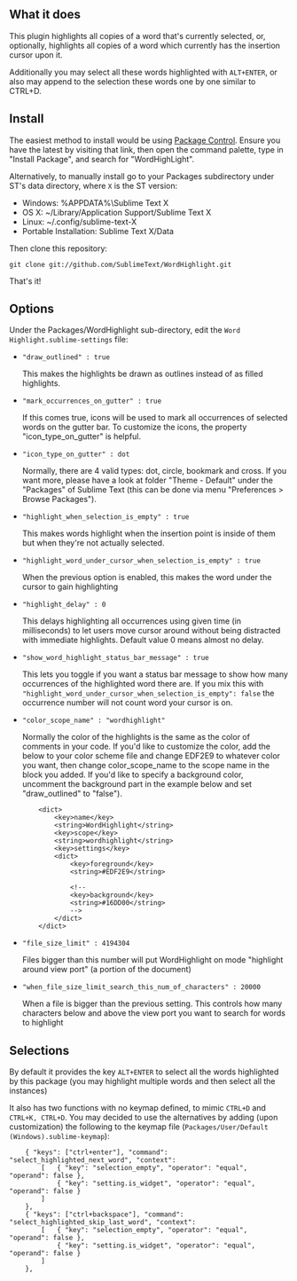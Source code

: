 What it does
------------

This plugin highlights all copies of a word that's currently selected, or,
optionally, highlights all copies of a word which currently has the insertion cursor upon it.

Additionally you may select all these words highlighted with `ALT+ENTER`, or also may append to the selection these words one by one similar to CTRL+D.

Install
-------

The easiest method to install would be using [Package Control](https://sublime.wbond.net/installation).
Ensure you have the latest by visiting that link, then open the command palette, type in
"Install Package", and search for "WordHighLight".

Alternatively, to manually install go to your Packages subdirectory under ST's data directory, where `X` is the ST version:

* Windows: %APPDATA%\Sublime Text X
* OS X: ~/Library/Application Support/Sublime Text X
* Linux: ~/.config/sublime-text-X
* Portable Installation: Sublime Text X/Data

Then clone this repository:

    git clone git://github.com/SublimeText/WordHighlight.git

That's it!

Options
-------

Under the Packages/WordHighlight sub-directory, edit the `Word Highlight.sublime-settings` file:

*	`"draw_outlined" : true`

	This makes the highlights be drawn as outlines instead of as filled
	highlights.
*	`"mark_occurrences_on_gutter" : true`

	If this comes true, icons will be used to mark all occurrences of selected words on the gutter bar.
	To customize the icons, the property "icon_type_on_gutter" is helpful.

*	`"icon_type_on_gutter" : dot`

	Normally, there are 4 valid types: dot, circle, bookmark and cross. If you want more, please
	have a look at folder "Theme - Default" under the "Packages" of Sublime Text (this can be done
    via menu "Preferences > Browse Packages").

*	`"highlight_when_selection_is_empty" : true`

	This makes words highlight when the insertion point is inside of them but when
	they're not actually selected.

*	`"highlight_word_under_cursor_when_selection_is_empty" : true`

	When the previous option is enabled, this makes the word under the cursor to gain highlighting

*	`"highlight_delay" : 0`

	This delays highlighting all occurrences using given time (in milliseconds) to let users move cursor
	around without being distracted with immediate highlights. Default value 0 means almost no delay.

*	`"show_word_highlight_status_bar_message" : true`

	This lets you toggle if you want a status bar message to show how many occurrences of the highlighted word there are.
	If you mix this with `"highlight_word_under_cursor_when_selection_is_empty": false` the occurrence number will not count word your cursor is on.

*	`"color_scope_name" : "wordhighlight"`

	Normally the color of the highlights is the same as the color of comments in
	your code. If you'd like to customize the color, add the below to your color
	scheme file and change EDF2E9 to whatever color you want, then change
	color_scope_name to the scope name in the block you added. If you'd like to
	specify a background color, uncomment the background part in the example below
	and set "draw_outlined" to "false").

			<dict>
				<key>name</key>
				<string>WordHighlight</string>
				<key>scope</key>
				<string>wordhighlight</string>
				<key>settings</key>
				<dict>
					<key>foreground</key>
					<string>#EDF2E9</string>

					<!--
					<key>background</key>
					<string>#16DD00</string>
					-->
				</dict>
			</dict>

* `"file_size_limit" : 4194304`

	Files bigger than this number will put WordHighlight on mode "highlight around view port" (a portion of the document)

* `"when_file_size_limit_search_this_num_of_characters" : 20000`

	When a file is bigger than the previous setting. This controls how many characters below and above the  view port you want to search for words to highlight

Selections
-------

By default it provides the key `ALT+ENTER` to select all the words highlighted by this package (you may highlight multiple words and then select all the instances)

It also has two functions with no keymap defined, to mimic `CTRL+D` and `CTRL+K, CTRL+D`. You may decided to use the alternatives by adding (upon customization) the following to the keymap file (`Packages/User/Default (Windows).sublime-keymap`):

```
	{ "keys": ["ctrl+enter"], "command": "select_highlighted_next_word", "context":
		[	{ "key": "selection_empty", "operator": "equal", "operand": false },
			{ "key": "setting.is_widget", "operator": "equal", "operand": false }
		]
	},
	{ "keys": ["ctrl+backspace"], "command": "select_highlighted_skip_last_word", "context":
		[	{ "key": "selection_empty", "operator": "equal", "operand": false },
			{ "key": "setting.is_widget", "operator": "equal", "operand": false }
		]
	},
```